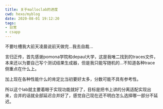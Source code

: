 ```yaml
---
title: 关于malloclab的进度
cwd: hexo/myblog
date: 2020-08-01 19:12:20
tags:
- 日常
- csapp
---
```


不要吐槽我大前天凌晨说前天做完...我去自裁...

言归正传，首先感谢pomona学院和depaul大学，这是我唯二找到的traces文件，本来还以为要自己写个测试结果生成器，但是我只能写随机的...不知道各种trace侧重点在什么上。

加上现在各种性能什么的肯定比当初要好太多，分数可能不具有参考性。

所以这个lab就主要着眼于实现功能就好了，目标是把书上讲的分离适配实现出来，合并的话就全部延迟合并好了，感觉自己现在还不明白怎么选择哪一部分不延迟。

